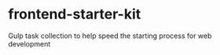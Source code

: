 frontend-starter-kit
====================

Gulp task collection to help speed the starting process for web development
